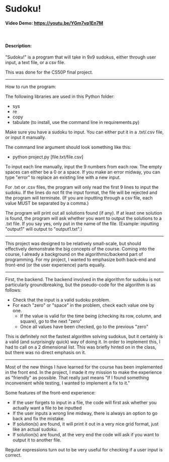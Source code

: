 # Sudoku!
#### Video Demo: https://youtu.be/YGm7vp1En7M
<br/>

#### Description:
"Sudoku!" is a program that will take in 9x9 sudokus, either through user input, a text file, or a csv file.

This was done for the CS50P final project.

---

How to run the program:

The following libraries are used in this Python folder:
- sys
- re
- copy
- tabulate (to install, use the command line in requirements.py)

Make sure you have a sudoku to input.
You can either put it in a .txt/.csv file, or input it manually.

The command line argument should look something like this:
 - python project.py [file.txt/file.csv]

To input each line manually, input the 9 numbers from each row. The empty spaces can either be a 0 or a space. If you make an error midway, you can type "error" to replace an existing line with a new input.

For .txt or .csv files, the program will only read the first 9 lines to input the sudoku. If the lines do not fit the input format, the file will be rejected and the program will terminate. (If you are inputting through a csv file, each value MUST be separated by a comma.)

The program will print out all solutions found (if any). If at least one solution is found, the program will ask whether you want to output the solutions to a .txt file. If you say yes, only put in the name of the file. (Example: inputting "output1" will output to "output1.txt".)

---

This project was designed to be relatively small-scale, but should effectively demonstrate the big concepts of the course. Coming into the course, I already a background on the algorithmic/backend part of programming. For my project, I wanted to emphasize both back-end and front-end (or the user experience) parts equally.

---

First, the backend. The backend involved in the algorithm for sudoku is not particularly groundbreaking, but the pseudo-code for the algorithm is as follows:
 - Check that the input is a valid sudoku problem.
 - For each "zero" or "space" in the problem, check each value one by one.
    - If the value is valid for the time being (checking its row, column, and square), go to the next "zero"
    - Once all values have been checked, go to the previous "zero"

This is definitely not the fastest algorithm solving sudokus, but it certainly is a valid (and surprisingly quick) way of doing it. In order to implement this, I had to call on a 2 dimensional list. This was briefly hinted on in the class, but there was no direct emphasis on it.

---

Most of the new things I have learned for the course has been implemented in the front end. In the project, I made it my mission to make the experience as "friendly" as possible. That really just means "If I found something inconvenient while testing, I wanted to implement a fix to it."

Some features of the front-end experience:
 - If the user forgets to input in a file, the code will first ask whether you actually want a file to be inputted
 - If the user inputs a wrong line midway, there is always an option to go back and fix the mistake.
 - If solution(s) are found, it will print it out in a very nice grid format, just like an actual sudoku.
 - If solution(s) are found, at the very end the code will ask if you want to output it to another file.

Regular expressions turn out to be very useful for checking if a user input is correct.
